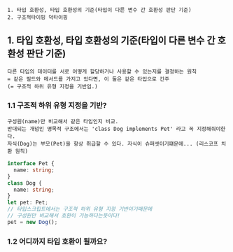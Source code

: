 ~~~
1. 타입 호환성, 타입 호환성의 기준(타입이 다른 변수 간 호환성 판단 기준)
2. 구조적타이핑 덕타이핑
~~~

## 1. 타입 호환성, 타입 호환성의 기준(타입이 다른 변수 간 호환성 판단 기준)
~~~
다른 타입의 데이터를 서로 어떻게 할당하거나 사용할 수 있는지를 결정하는 원칙
= 같은 필드와 메서드를 가지고 있다면, 이 둘은 같은 타입으로 간주
(= 구조적 하위 유형 지정을 기반임.)
~~~

### 1.1 구조적 하위 유형 지정을 기반? 
~~~
구성원(name)만 비교해서 같은 타입인지 비교.
반대되는 개념인 명목적 구조에서는 'class Dog implements Pet' 라고 꼭 지정해줘야한다.
자식(Dog)는 부모(Pet)을 항상 취급할 수 있다. 자식이 슈퍼셋이기떄문에... (리스코프 치환 원칙)
~~~

~~~typescript
interface Pet {
  name: string;
}
class Dog {
  name: string;
}
let pet: Pet;
// 타입스크립트에서는 구조적 하위 유형 지정 기반이기때문에 
// 구성원만 비교해서 호환이 가능하다는뜻이다!
pet = new Dog();
~~~

### 1.2 어디까지 타입 호환이 될까요?